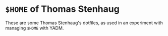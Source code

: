 # `$HOME` of Thomas Stenhaug

These are some Thomas Stenhaug's dotfiles, as used in an experiment with
managing `$HOME` with YADM.
